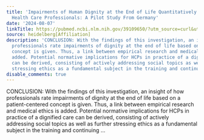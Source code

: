 ```yaml
---
title: 'Impairments of Human Dignity at the End of Life Quantitatively Assessed by
  Health Care Professionals: A Pilot Study From Germany'
date: '2024-08-07'
linkTitle: https://pubmed.ncbi.nlm.nih.gov/39109650/?utm_source=curl&utm_medium=rss&utm_campaign=pubmed-2&utm_content=1FakS-2QOkCT8HsMOQP1bCRQ4YzyumYOmxmF0moLsQ3dFB1E9V&fc=20220326224207&ff=20240807181614&v=2.18.0.post9+e462414
source: heidelberg[Affiliation]
description: 'CONCLUSION: With the findings of this investigation, an insight of how
  professionals rate impairments of dignity at the end of life based on a patient-centered
  concept is given. Thus, a link between empirical research and medical ethics is
  added. Potential normative implications for HCPs in practice of a dignified care
  can be derived, consisting of actively addressing social topics as well as further
  stressing ethics as a fundamental subject in the training and continuing ...'
disable_comments: true
---
```

CONCLUSION: With the findings of this investigation, an insight of how professionals rate impairments of dignity at the end of life based on a patient-centered concept is given. Thus, a link between empirical research and medical ethics is added. Potential normative implications for HCPs in practice of a dignified care can be derived, consisting of actively addressing social topics as well as further stressing ethics as a fundamental subject in the training and continuing ...